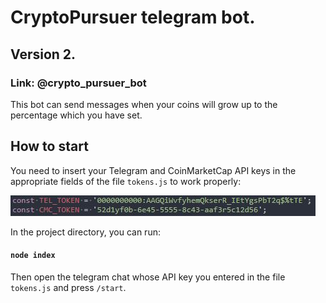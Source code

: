 # CryptoPursuer telegram bot.

## Version 2.
### Link: @crypto_pursuer_bot

This bot can send messages when your coins will grow up to the percentage which you have set.

## How to start

You need to insert your Telegram and CoinMarketCap API keys in the appropriate fields of the file `tokens.js` to work properly:

![Photo](/assets/images/Capture..JPG)

In the project directory, you can run:
#### `node index`

Then open the telegram chat whose API key you entered in the file `tokens.js` and press `/start`.
